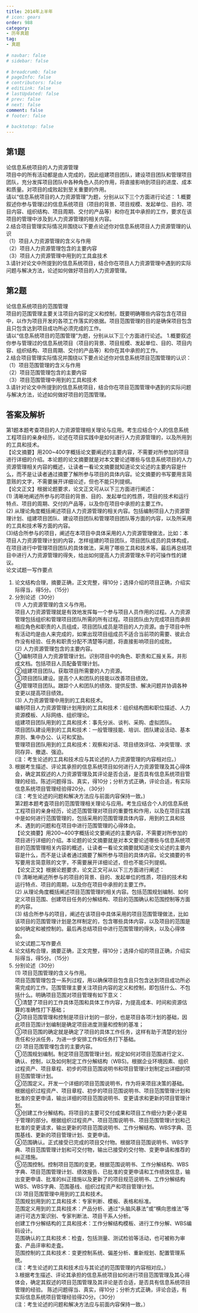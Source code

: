 ```yaml
---  
title: 2014年上半年  
# icon: gears  
order: 988  
category:  
- 历年真题  
tag:  
- 真题  
  
# navbar: false  
# sidebar: false  
  
# breadcrumb: false  
# pageInfo: false  
# contributors: false  
# editLink: false  
# lastUpdated: false  
# prev: false  
# next: false  
comment: false  
# footer: false  
  
# backtotop: false  
---  
```

## 第1题 ##

论信息系统项目的人力资源管理  
项目中的所有活动都是由人完成的，因此组建项目团队，建设项目团队和管理项目团队，充分发挥项目团队中各种角色人员的作用，将直接影响到项目的进度、成本和质量。对项目的成败起到至关重要的作用。  
请以“信息系统项目的人力资源管理”为题，分别从以下三个方面进行论述： 1.概要叙述你参与管理过的信息系统项目（项目的背景、项目规模、发起单位、目的、项目内容、组织结构、项目周期、交付的产品等）和你在其中承担的工作，要求在该项目的管理中涉及到人力资源管理的相关内容。  
2.结合项目管理实际情况并围绕以下要点论述你对信息系统项目人力资源管理的认识  
（1）项目人力资源管理的含义与作用  
（2）项目人力资源管理包含的主要内容  
（3）项目人力资源管理中用到的工具盒技术  
3.请针对论文中所提到的信息系统项目，结合你在项目人力资源管理中遇到的实际问题与解决方法，论述如何做好项目的人力资源管理。  


## 第2题 ##

论信息系统项目的范围管理  
项目的范围管理主要关注项目内容的定义和控制，既要明确哪些内容包含在项目中，以作为项目开发的各项工作落实的依据。项目范围管理的目的是确保项目包含且只包含达到项目成功所必须完成的工作。  
请以“信息系统项目的范围管理”为题，分别从以下三个方面进行论述。 1.概要叙述你参与管理过的信息系统项目（项目的背景、项目规模、发起单位、目的、项目内容、组织结构、项目周期、交付的产品等）和你在其中承担的工作。  
2.结合项目管理实际情况并围绕以下要点论述你对信息系统项目范围管理的认识：  
（1）项目范围管理的含义与作用  
（2）项目范围管理包含的主要内容  
（3）项目范围管理中用到的工具和技术  
3.请针对论文中所提到的信息系统项目，结合你在项目范围管理中遇到的实际问题与解决方法，论述如何做好项目的范围管理。  
  


## 答案及解析 ##

  

第1题本题考查项目的人力资源管理相关理论与应用。考生应结合个人的信息系统工程项目的亲身经历，论述在项目实践中是如何进行人力资源管理的，以及所用到的工具和技术。  
【论文摘要】用200~400字概括论文要阐述的主要内容，不需要对所参加的项目进行详细的介绍。本论题的论文摘要就是对本文要论述哪些与信息系统项目的人力资源管理相关内容的概述，让读者一看论文摘要就知道论文论述的主要内容是什么，而不是让读者通过摘要了解所参与项目的具体内容。论文摘要的书写要用言简意赅的文字，不需要展开详细论述，但也不能只列提纲。  
【论文正文】根据论题要求，论文正文可从以下三方面进行阐述：  
(1) 淸晰地阐述所参与的项目的背景、目的、发起单位的性质，项目的技术和运行特点、项目的周期、交付的产品等，以及你在项目中承担的主要工作。  
(2) 从理论角度概括阐述项目人力资源管理的相关内容。包括编制项目人力资源管理计划、组建项目团队、建设项目团队和管理项目团队等方面的内容，以及所采用的工具和技术等方面的内容。  
(3)结合所参与的项目，阐述在本项目中具体采用的人力资源管理做法，比如：本项目人力资源管理计划的内容，怎样组建的项目团队，项目团队成员的具体构成，在项目进行中管理项目团队的具体做法，采用了哪些工具和技术等。最后再总结项目中进行人力资源管理的得失，给出如何提高人力资源管理水平的可操作性的建议。  
论文试题一写作要点  
1. 论文结构合理，摘要正确，正文完整，得10分；选择介绍的项目正确，介绍实际得当，得5分。（15分）  
2. 分別论述（30分）  
(1) 人力资源管理的含义与作用。  
项目人力资源管理就是有效地发挥每一个参与项目人员作用的过程。人力资源管理包括组织和管理项目团队所需的所有过程。项目团队由为完成项目而承担相应角色和职责的人员组成，项目团队成员是项目的人力资源。由于项目中所有活动均是由人来完成的，如果出现项目组成员不适合当前项的需要、彼此合作没有经验、任务和职责分配不清楚等问题，将直接影响项目的成败。  
(2) 人力资源管理包含的主要内容。  
①编制项目人力资源管理计划。识别项目中的角色、职责和汇报关系，并形成文档。包括项目人员配备管理计划。  
②组建项目团队。获取项目所需要的人力资源。  
③项目团队建设。提高个人和团队的技能以改善项目绩效。  
④管理项目团队。跟踪个人和团队的绩效、提供反馈、解决问题并协调各种变更以提高项目绩效。  
(3) 人力资源管理中用到的工具和技术。  
编制项目人力资源管理计划用到的工具和技术：组织结构图和职位描述、人力资源模板、人际网络、组织理论。  
组建项目团队用到的工具和技术：事先分派、谈判、采购、虚拟团队。  
项目团队建设用到的工具和技术：一般管理技能、培训、团队建设活动、基本原则、集中办公、认可和奖励。  
管理项目团队用到的工具和技术：观察和对话、项目绩效评估、冲突管理、求同存异、撤退、强迫。  
(注：考生论述的工具和技术应与其论述的人力资源管理的内容相对应。）  
3. 根据考生描述、评论其承担的信息系统项目如何进行人力资源管理及其心得体会，确定其叙述的人力资源管理及其评论是否合适，是否具有信息系统项目管理的经验。陈述问题得当、真实，得10分；分析方式正确，评论合适，有实际信息系统项目管理经验得20分。（30分）  
(注：考生论述的问题和解决方法应与前面内容保持一致。)  
第2题本题考査项目的范围管理相关理论与应用。考生应结合个人的信息系统工程项目的亲身经历，论述范围管理对项目的重要性和作用，以及在项目实践中是如何进行范围管理的，包括采用的范围管理具体内容，用到的工具和技术、遇到的问题和在项目中进行范围管理的心得体会。  
【论文摘要】用200~400字概括论文要阐述的主要内容，不需要对所参加的项目进行详细的介绍。本论题的论文摘要就是对本文要论述哪些与信息系统项目的范围管理相关内容的概述，让读者一看论文摘要就知道论文论述的主要内容是什么，而不是让读者通过摘要了解所参与项目的具体内容。论文摘要的书写要用言简意赅的文字，不需要展开详细论述，但也不能只列提纲。  
【论文正文】根据论题要求，论文正文可从以下三方面进行阐述：  
(1) 清晰地阐述所参与的项目的背景、目的、发起单位的性质，项目的技术和运行特点、项目的周期，以及你在项目中承担的主要工作。  
(2) 从理论角度概括阐述项目范围管理的相关内容。包括范围规划编制、如何定义项目范围、创建项目任务的分解结构、项目的范围确认和范围控制等方面的内容。  
(3) 结合所参与的项目，阐述在该项目中具体采用的项目范围管理做法，比如该项目的范围管理计划是怎样制定的，包含哪些具体内容，以及项目的范围是如何确定和被控制的。最后再总结项目中进行范围管理的得失，以及心得体会。  
论文试题二写作要点  
1. 论文结构合理，摘要正确，正文完整，得10分；选择介绍的项目正确，介绍实际得当，得5分。（15分）  
2. 分别论述（30分）  
(1) 项目范围管理的含义与作用。  
项目范围管理包含一系列过程，用以确保项目包含且只包含达到项目成功所必需完成的工作。范围管理主要关注项目内容的定义和控制，即包括什么、不包括什么。明确项目范围对项目管理有如下意义：  
①清楚了项目的工作具体范围和具体工作内容，为提高成本、时间和资源估算的准确性打下基础；  
②项目范围管理和控制是项目计划的一部分，也是项目各项汁划的基础，因此项目范围计划编制是确定项目进度测量和控制的基准；  
③项目范围的确定就是确定了项目的具体工作任务，这样有助于清楚的划分责任和分派任务，为进一步安排工作和任务打下基础。  
(2) 项目范围管埋包含的主要内容。  
①范围规划编制。制定项目范围管理计划，规定如何对项目范围进行定义、确认、控制，以及如何制定工作分解结构（WBS)。根据企业环境因素、组织过程资产、项目章程、初步的项目范围说明书和项目管理计划制定出详细的项目范围管理计划。  
②范围定义。开发一个详细的项目范围说明书，作为将来项目决策的基础。根据组织过程资产、项目章程、初步的项目范围说明书、项目范围管理计划和批准的变更申请，输出详细的项目范围说明书、变更请求和更新的项目管理计划。  
③创建工作分解结构。将项目的主要可交付成果和项目工作细分为更小更易于管理的部分。根据组织过程资产、项目范围说明书、项目范围管理计划和己批准的变更请求，输出更新的项目范围说明书、工作分解结构、WBS字典、范围基线、更新的项目管理计划、变更申请。  
④范围确认。正式接受已完成的项目交付物。根据项目范围说明书、WBS字典、项目范围管理计划和可交付物，输出已接受的交付物、变更申请和推荐的纠正措施。  
⑤范围控制。控制项目范围的变更。根据范围说明书、工作分解结构、WBS字典、项目范围管理计划、绩效报告、已批准的变更申请和工作绩效信息，输出变更申请、批准的纠正措施以及更新了的项目规范说明书、工作分解结构WBS、WBS字典、范围基线、组织过程资产和项目管理计划。  
(3) 项目范围管理中用到的工具和技术。  
范围规划用到的工具和技术：专家判断、模板、表格和标准。  
范围定义用到的工具和技术：产品分析、通过“头脑风暴法”或“横向思维法”等 进行可选方案识别、专家判断法、项目干系人分析。  
创建工作分解结构的工具和技术：工作分解结构模板、进行工作分解、WBS编码设计。  
范围确认的工具和技术：检査，包括测量、测试检验等活动，也可被称为审査、产品评审和走査。  
范围控制的工具和技术：变更控制系统、偏差分析、重新规划、配置管理系统。  
(注：考生论述的工具和技术应与其论述的范围管理的内容相对应。）  
3.根据考生描述、评论其承担的信息系统项目如何进行项目范围管理及其心得体会，确定其叙述的项目范围管理及其评论是否合适，是否具有信息系统项目管理的经验。 陈述问题得当、真实，得10分；分析方式正确，评论合适，有实际信息系统项目管理经验得20分。（30分）  
(注：考生论述的问题和解决方法应与前面内容保持一致。）  

